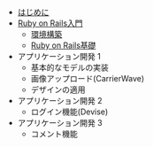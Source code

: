 * [はじめに](ja/introduction.md)
* [Ruby on Rails入門](ja/001.md)
  * [環境構築](ja/001_environment.md)
  * [Ruby on Rails基礎](ja/001_rails.md)
* アプリケーション開発 1
  * 基本的なモデルの実装
  * 画像アップロード(CarrierWave)
  * デザインの適用
* アプリケーション開発 2
  * ログイン機能(Devise)
* アプリケーション開発 3
  * コメント機能
